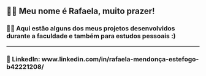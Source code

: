 <h2>🧙‍♀️ Meu nome é Rafaela, muito prazer!</h2>

<h3>
👩‍💻 Aqui estão alguns dos meus projetos desenvolvidos durante a faculdade e também para estudos pessoais :)
</h3>


<hr></hr>
<h3>📌 LinkedIn: www.linkedin.com/in/rafaela-mendonça-estefogo-b42221208/</h3>
